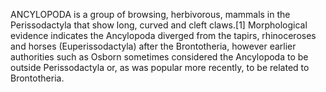 ANCYLOPODA is a group of browsing, herbivorous, mammals in the Perissodactyla that show long, curved and cleft claws.[1] Morphological evidence indicates the Ancylopoda diverged from the tapirs, rhinoceroses and horses (Euperissodactyla) after the Brontotheria, however earlier authorities such as Osborn sometimes considered the Ancylopoda to be outside Perissodactyla or, as was popular more recently, to be related to Brontotheria.
